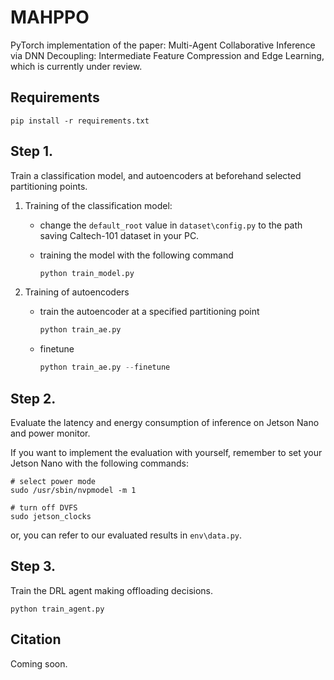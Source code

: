 # MAHPPO

PyTorch implementation of the paper: Multi-Agent Collaborative Inference via DNN Decoupling: Intermediate Feature Compression and Edge Learning, which is currently under review.



## Requirements

```
pip install -r requirements.txt
```



## Step 1. 

Train a classification model, and autoencoders at beforehand selected partitioning points.

1. Training of the classification model:

   - change the `default_root` value in `dataset\config.py` to the path saving Caltech-101 dataset in your PC.

   - training the model with the following command

     ```python
     python train_model.py
     ```

2. Training of autoencoders

   - train the autoencoder at a specified partitioning point

     ```python
     python train_ae.py
     ```
     
   - finetune
   
     ```python
     python train_ae.py --finetune
     ```



## Step 2.

Evaluate the latency and energy consumption of inference on Jetson Nano and power monitor.

If you want to implement the evaluation with yourself, remember to set your Jetson Nano with the following commands:

```shell
# select power mode
sudo /usr/sbin/nvpmodel -m 1

# turn off DVFS
sudo jetson_clocks
```

or, you can refer to our evaluated results in `env\data.py`.



## Step 3.

Train the DRL agent making offloading decisions.

```
python train_agent.py
```



## Citation

Coming soon.